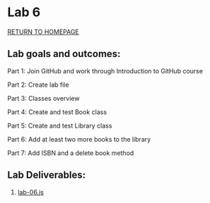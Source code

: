 # Lab 6
[RETURN TO HOMEPAGE](https://connor-pfeiffer.github.io/)

## Lab goals and outcomes:

Part 1: Join GitHub and work through Introduction to GitHub course

Part 2: Create lab file

Part 3: Classes overview

Part 4: Create and test Book class

Part 5: Create and test Library class

Part 6: Add at least two more books to the library

Part 7: Add ISBN and a delete book method



## Lab Deliverables:

1. [lab-06.js](lab-06.js)
